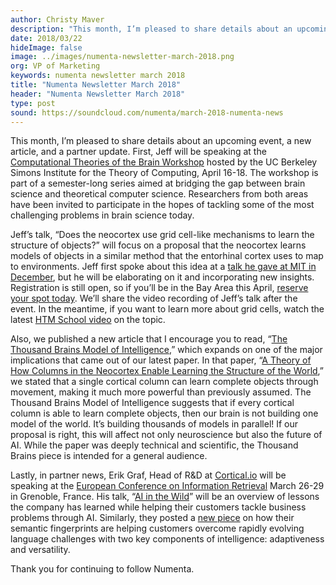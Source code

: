 ```yaml
---
author: Christy Maver
description: "This month, I’m pleased to share details about an upcoming event, a new article, and a partner update. First, Jeff will be speaking at the Computational Theories of the Brain Workshop hosted by the UC Berkeley Simons Institute for the Theory of Computing, April 16-18. The workshop is part of a semester-long series aimed at bridging the gap between brain science and theoretical computer science. Researchers from both areas have been invited to participate in the hopes of tackling some of the most challenging problems in brain science today."
date: 2018/03/22
hideImage: false
image: ../images/numenta-newsletter-march-2018.png
org: VP of Marketing
keywords: numenta newsletter march 2018
title: "Numenta Newsletter March 2018"
header: "Numenta Newsletter March 2018"
type: post
sound: https://soundcloud.com/numenta/march-2018-numenta-news
---
```


This month, I’m pleased to share details about an upcoming event, a new article, and a partner update. First, Jeff will be speaking at the [Computational Theories of the Brain Workshop](/company/events/2018/04/16/simons-institute-berkeley/) hosted by the UC Berkeley Simons Institute for the Theory of Computing, April 16-18. The workshop is part of a semester-long series aimed at bridging the gap between brain science and theoretical computer science. Researchers from both areas have been invited to participate in the hopes of tackling some of the most challenging problems in brain science today.

Jeff’s talk, “Does the neocortex use grid cell-like mechanisms to learn the structure of objects?” will focus on a proposal that the neocortex learns models of objects in a similar method that the entorhinal cortex uses to map to environments. Jeff first spoke about this idea at a [talk he gave at MIT in December](/resources/papers-videos-and-more/jeff-hawkins-mit-talk/), but he will be elaborating on it and incorporating new insights. Registration is still open, so if you’ll be in the Bay Area this April, [reserve your spot today](https://simons.berkeley.edu/BRAIN18-3-registration-form). We’ll share the video recording of Jeff’s talk after the event. In the meantime, if you want to learn more about grid cells, watch the latest [HTM School video](https://www.youtube.com/watch?v=mP7neeymcUY) on the topic.

Also, we published a new article that I encourage you to read, “[The Thousand Brains Model of Intelligence](/blog/2018/03/19/thousand-brains-model-of-intelligence/),” which expands on one of the major implications that came out of our latest paper. In that paper, “[A Theory of How Columns in the Neocortex Enable Learning the Structure of the World](/resources/papers/a-theory-of-how-columns-in-the-neocortex-enable-learning-the-structure-of-the-world/),” we stated that a single cortical column can learn complete objects through movement, making it much more powerful than previously assumed. The Thousand Brains Model of Intelligence suggests that if every cortical column is able to learn complete objects, then our brain is not building one model of the world. It’s building thousands of models in parallel! If our proposal is right, this will affect not only neuroscience but also the future of AI. While the paper was deeply technical and scientific, the Thousand Brains piece is intended for a general audience.

Lastly, in partner news, Erik Graf, Head of R&D at [Cortical.io](http://www.cortical.io/) will be speaking at the [European Conference on Information Retrieval](https://www.ecir2018.org/) March 26-29 in Grenoble, France. His talk, “[AI in the Wild](http://www.cortical.io/company/events/ecir-2018.html)” will be an overview of lessons the company has learned while helping their customers tackle business problems through AI. Similarly, they posted a [new piece](http://www.cortical.io/blog/2018/03/08/why-intelligent-machines-must-be-versatile.html) on how their semantic fingerprints are helping customers overcome rapidly evolving language challenges with two key components of intelligence: adaptiveness and versatility.

Thank you for continuing to follow Numenta.
